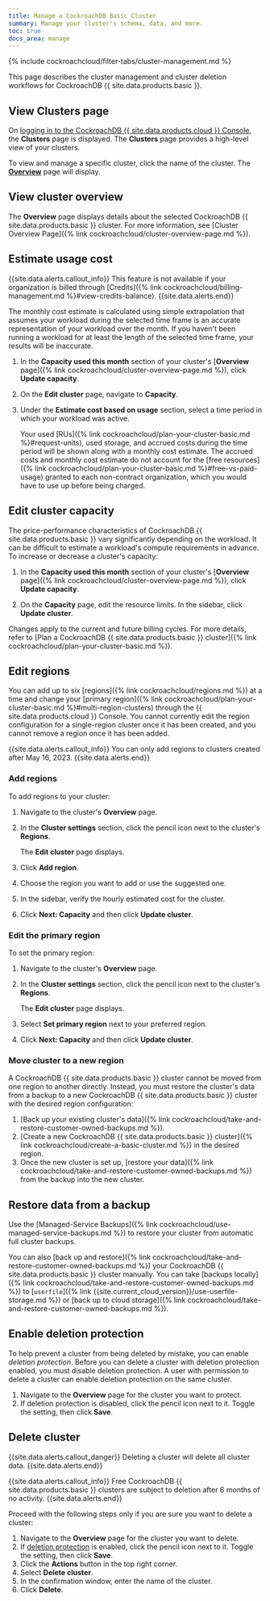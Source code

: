 ```yaml
---
title: Manage a CockroachDB Basic Cluster
summary: Manage your cluster's schema, data, and more.
toc: true
docs_area: manage
---
```


{% include cockroachcloud/filter-tabs/cluster-management.md %}

This page describes the cluster management and cluster deletion workflows for CockroachDB {{ site.data.products.basic }}.

## View Clusters page

On [logging in to the CockroachDB {{ site.data.products.cloud }} Console](https://cockroachlabs.cloud/), the **Clusters** page is displayed. The **Clusters** page provides a high-level view of your clusters.

To view and manage a specific cluster, click the name of the cluster. The [**Overview**](#view-cluster-overview) page will display.

## View cluster overview

The **Overview** page displays details about the selected CockroachDB {{ site.data.products.basic }} cluster. For more information, see [Cluster Overview Page]({% link cockroachcloud/cluster-overview-page.md %}).

## Estimate usage cost

{{site.data.alerts.callout_info}}
This feature is not available if your organization is billed through [Credits]({% link cockroachcloud/billing-management.md %}#view-credits-balance).
{{site.data.alerts.end}}

The monthly cost estimate is calculated using simple extrapolation that assumes your workload during the selected time frame is an accurate representation of your workload over the month. If you haven't been running a workload for at least the length of the selected time frame, your results will be inaccurate.

1. In the **Capacity used this month** section of your cluster's [**Overview** page]({% link cockroachcloud/cluster-overview-page.md %}), click **Update capacity**.
1. On the **Edit cluster** page, navigate to **Capacity**.
1. Under the **Estimate cost based on usage** section, select a time period in which your workload was active.

    Your used [RUs]({% link cockroachcloud/plan-your-cluster-basic.md %}#request-units), used storage, and accrued costs during the time period will be shown along with a monthly cost estimate. The accrued costs and monthly cost estimate do not account for the [free resources]({% link cockroachcloud/plan-your-cluster-basic.md %}#free-vs-paid-usage) granted to each non-contract organization, which you would have to use up before being charged.

## Edit cluster capacity

The price-performance characteristics of CockroachDB {{ site.data.products.basic }} vary significantly depending on the workload. It can be difficult to estimate a workload's compute requirements in advance. To increase or decrease a cluster's capacity:

1. In the **Capacity used this month** section of your cluster's [**Overview** page]({% link cockroachcloud/cluster-overview-page.md %}), click **Update capacity**.

1. On the **Capacity** page, edit the resource limits. In the sidebar, click **Update cluster**.

Changes apply to the current and future billing cycles. For more details, refer to [Plan a CockroachDB {{ site.data.products.basic }} cluster]({% link cockroachcloud/plan-your-cluster-basic.md %}).

## Edit regions

You can add up to six [regions]({% link cockroachcloud/regions.md %}) at a time and change your [primary region]({% link cockroachcloud/plan-your-cluster-basic.md %}#multi-region-clusters) through the {{ site.data.products.cloud }} Console. You cannot currently edit the region configuration for a single-region cluster once it has been created, and you cannot remove a region once it has been added.

{{site.data.alerts.callout_info}}
You can only add regions to clusters created after May 16, 2023.
{{site.data.alerts.end}}

### Add regions

To add regions to your cluster:

1. Navigate to the cluster's **Overview** page.
1. In the **Cluster settings** section, click the pencil icon next to the cluster's **Regions**.

    The **Edit cluster** page displays.

1. Click **Add region**.
1. Choose the region you want to add or use the suggested one.
1. In the sidebar, verify the hourly estimated cost for the cluster.
1. Click **Next: Capacity** and then click **Update cluster**.

### Edit the primary region

To set the primary region:

1. Navigate to the cluster's **Overview** page.
1. In the **Cluster settings** section, click the pencil icon next to the cluster's **Regions**.

    The **Edit cluster** page displays.

1. Select **Set primary region** next to your preferred region.
1. Click **Next: Capacity** and then click **Update cluster**.

### Move cluster to a new region

A CockroachDB {{ site.data.products.basic }} cluster cannot be moved from one region to another directly. Instead, you must restore the cluster's data from a backup to a new CockroachDB {{ site.data.products.basic }} cluster with the desired region configuration:

1. [Back up your existing cluster's data]({% link cockroachcloud/take-and-restore-customer-owned-backups.md %}).
1. [Create a new CockroachDB {{ site.data.products.basic }} cluster]({% link cockroachcloud/create-a-basic-cluster.md %}) in the desired region.
1. Once the new cluster is set up, [restore your data]({% link cockroachcloud/take-and-restore-customer-owned-backups.md %}) from the backup into the new cluster.

## Restore data from a backup

Use the [Managed-Service Backups]({% link cockroachcloud/use-managed-service-backups.md %}) to restore your cluster from automatic full cluster backups.

You can also [back up and restore]({% link cockroachcloud/take-and-restore-customer-owned-backups.md %}) your CockroachDB {{ site.data.products.basic }} cluster manually. You can take [backups locally]({% link cockroachcloud/take-and-restore-customer-owned-backups.md %}) to [`userfile`]({% link {{site.current_cloud_version}}/use-userfile-storage.md %}) or [back up to cloud storage]({% link cockroachcloud/take-and-restore-customer-owned-backups.md %}).

## Enable deletion protection

To help prevent a cluster from being deleted by mistake, you can enable _deletion protection_. Before you can delete a cluster with deletion protection enabled, you must disable deletion protection. A user with permission to delete a cluster can enable deletion protection on the same cluster.

1. Navigate to the **Overview** page for the cluster you want to protect.
1. If deletion protection is disabled, click the pencil icon next to it. Toggle the setting, then click **Save**.

## Delete cluster

{{site.data.alerts.callout_danger}}
Deleting a cluster will delete all cluster data.
{{site.data.alerts.end}}

{{site.data.alerts.callout_info}}
Free CockroachDB {{ site.data.products.basic }} clusters are subject to deletion after 6 months of no activity.
{{site.data.alerts.end}}

Proceed with the following steps only if you are sure you want to delete a cluster:

1. Navigate to the **Overview** page for the cluster you want to delete.
1. If [deletion protection](#enable-deletion-protection) is enabled, click the pencil icon next to it. Toggle the setting, then click **Save**.
1. Click the **Actions** button in the top right corner.
1. Select **Delete cluster**.
1. In the confirmation window, enter the name of the cluster.
1. Click **Delete**.

